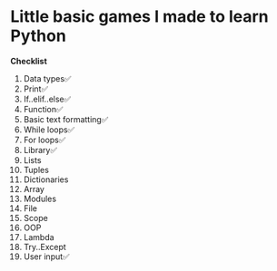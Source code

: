 # Little basic games I made to learn Python

**Checklist**
1. Data types✅
2. Print✅
3. If..elif..else✅
4. Function✅
5. Basic text formatting✅
6. While loops✅
7. For loops✅
8. Library✅
9. Lists
10. Tuples
11. Dictionaries
12. Array
13. Modules
14. File
15. Scope
16. OOP
17. Lambda
18. Try..Except
19. User input✅
